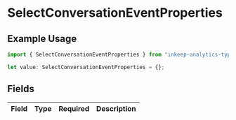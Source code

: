 # SelectConversationEventProperties

## Example Usage

```typescript
import { SelectConversationEventProperties } from "inkeep-analytics-typescript/models/components";

let value: SelectConversationEventProperties = {};
```

## Fields

| Field       | Type        | Required    | Description |
| ----------- | ----------- | ----------- | ----------- |